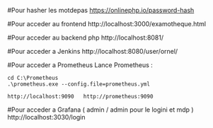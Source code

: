 #Pour hasher les motdepas
    https://onlinephp.io/password-hash

#Pour acceder au frontend
   http://localhost:3000/examotheque.html

#Pour acceder au backend php
    http://localhost:8081/


#Pour acceder a Jenkins
    http://localhost:8080/user/ornel/

#Pour acceder a Prometheus
    Lance Prometheus :

    cd C:\Prometheus
    .\prometheus.exe --config.file=prometheus.yml

    http://localhost:9090   http://prometheus:9090

#Pour acceder a Grafana ( admin / admin pour le logini et mdp )
    http://localhost:3030/login